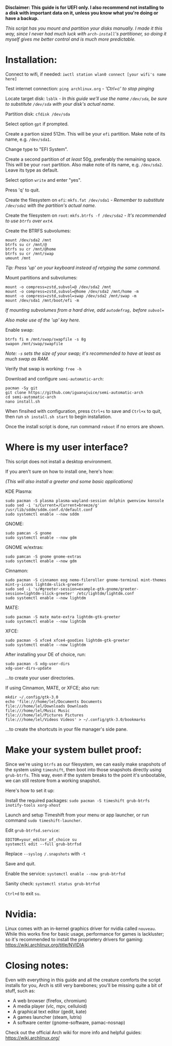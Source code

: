 **Disclaimer: This guide is for UEFI only. I also recommend not installing to a disk with important data on it, unless you know what you're doing or have a backup.**

*This script has you mount and partition your disks manually. I made it this way, since I never had much luck with `arch-install`'s partitioner, so doing it myself gives me better control and is much more predictable.*

# Installation:

Connect to wifi, if needed: `iwctl station wlan0 connect [your wifi's name here]`

Test internet connection: `ping archlinux.org` *- 'Ctrl+c' to stop pinging*

Locate target disk: `lsblk` *- In this guide we'll use the name `/dev/sda`, be sure to substitute `/dev/sda` with your disk's actual name.*

Partition disk: `cfdisk /dev/sda`

Select option `gpt` if prompted.

Create a partion sized 512m. This will be your `efi` partition. Make note of its name, e.g. `/dev/sda1`.

Change type to "EFI System".

Create a second partition of *at least* 50g, preferably the remaining space. This will be your `root` partition. Also make note of its name, e.g. `/dev/sda2`. Leave its type as default.

Select option `write` and enter "yes".

Press 'q' to quit.

Create the filesystem on `efi`: `mkfs.fat /dev/sda1` *- Remember to substitute `/dev/sda1` with the partition's actual name.*

Create the filesystem on `root`: `mkfs.btrfs -f /dev/sda2` *- It's recommended to use `btrfs` over `ext4`.*

Create the BTRFS subvolumes:
```
mount /dev/sda2 /mnt
btrfs su cr /mnt/@
btrfs su cr /mnt/@home
btrfs su cr /mnt/swap
umount /mnt
```
*Tip: Press 'up' on your keyboard instead of retyping the same command.*

Mount partitions and subvolumes:
```
mount -o compress=zstd,subvol=@ /dev/sda2 /mnt
mount -o compress=zstd,subvol=@home /dev/sda2 /mnt/home -m
mount -o compress=zstd,subvol=swap /dev/sda2 /mnt/swap -m
mount /dev/sda1 /mnt/boot/efi -m
```

*If mounting subvolumes from a hard drive, add `autodefrag,` before `subvol=`*

*Also make use of the 'up' key here.*

Enable swap:
```
btrfs fi m /mnt/swap/swapfile -s 8g
swapon /mnt/swap/swapfile
```
*Note: `-s` sets the size of your swap; it's recommended to have at least as much swap as RAM.*

Verify that swap is working: `free -h`

Download and configure `semi-automatic-arch`:
```
pacman -Sy git
git clone https://github.com/iguanajuice/semi-automatic-arch
cd semi-automatic-arch
nano install.sh
```
When finsihed with configuration, press `Ctrl+s` to save and `Ctrl+x` to quit, then run `sh install.sh start` to begin installation.

Once the install script is done, run command `reboot` if no errors are shown.

# Where is my user interface?

This script does not install a desktop environment.

If you aren't sure on how to install one, here's how:

*(This will also install a greeter and some basic applications)*

KDE Plasma:
```
sudo pacman -S plasma plasma-wayland-session dolphin gwenview konsole
sudo sed -i 's/Current=/Current=breeze/g' /usr/lib/sddm/sddm.conf.d/default.conf
sudo systemctl enable --now sddm
```
GNOME: 
```
sudo pamcan -S gnome
sudo systemctl enable --now gdm
```
GNOME w/extras: 
```
sudo pamcan -S gnome gnome-extras
sudo systemctl enable --now gdm
```
Cinnamon:
```
sudo pacman -S cinnamon eog nemo-fileroller gnome-terminal mint-themes mint-y-icons lightdm-slick-greeter
sudo sed -i 's/#greeter-session=example-gtk-gnome/greeter-session=lightdm-slick-greeter' /etc/lightdm/lightdm.conf
sudo systemctl enable --now lightdm
```
MATE:
```
sudo pacman -S mate mate-extra lightdm-gtk-greeter
sudo systemctl enable --now lightdm
```
XFCE:
```
sudo pacman -S xfce4 xfce4-goodies lightdm-gtk-greeter
sudo systemctl enable --now lightdm
```
After installing your DE of choice, run:
```
sudo pacman -S xdg-user-dirs
xdg-user-dirs-update
```
...to create your user directories.

If using Cinnamon, MATE, or XFCE; also run:
```
mkdir ~/.config/gtk-3.0
echo 'file:///home/lel/Documents Documents
file:///home/lel/Downloads Downloads
file:///home/lel/Music Music
file:///home/lel/Pictures Pictures
file:///home/lel/Videos Videos' > ~/.config/gtk-3.0/bookmarks
```
...to create the shortcuts in your file manager's side pane.

# Make your system bullet proof:

Since we're using `btrfs` as our filesystem, we can easily make snapshots of the system using `timeshift`, then boot into those snapshots directly using `grub-btrfs`. This way, even if the system breaks to the point it's unbootable, we can still restore from a working snapshot.

Here's how to set it up:

Install the required packages: `sudo pacman -S timeshift grub-btrfs inotify-tools xorg-xhost`

Launch and setup Timeshift from your menu or app launcher, or run command `sudo timeshift-launcher`.

Edit `grub-btrfsd.service`:
```
EDITOR=your_editor_of_choice su
systemctl edit --full grub-btrfsd
```
Replace `--syslog /.snapshots` with `-t`

Save and quit.

Enable the service: `systemctl enable --now grub-btrfsd`

Sanity check: `systemctl status grub-btrfsd`

`Ctrl+d` to exit `su`.

# Nvidia:

Linux comes with an in-kernel graphics driver for nvidia called `nouveau`. While this works fine for basic usage, performance for games is lackluster; so it's recommended to install the proprietery drivers for gaming: https://wiki.archlinux.org/title/NVIDIA

# Closing notes:

Even with everything in this guide and all the creature comforts the script installs for you, Arch is still very barebones; you'll be missing quite a bit of stuff, such as:

* A web browser (firefox, chromium)
* A media player (vlc, mpv, celluloid)
* A graphical text editor (gedit, kate)
* A games launcher (steam, lutris)
* A software center (gnome-software, pamac-nosnap)

Check out the official Arch wiki for more info and helpful guides: https://wiki.archlinux.org/
